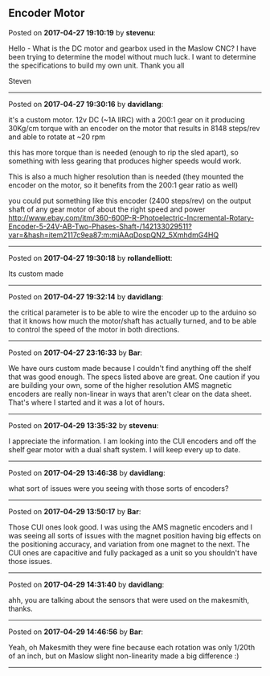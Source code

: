 ## Encoder Motor
Posted on **2017-04-27 19:10:19** by **stevenu**:

Hello - What is the DC motor and gearbox used in the Maslow CNC?  I have been trying to determine the model without much luck.  I want to determine the specifications to build my own unit.  Thank you all

Steven

---

Posted on **2017-04-27 19:30:16** by **davidlang**:

it's a custom motor. 12v DC (~1A IIRC) with a 200:1 gear on it producing 30Kg/cm torque with an encoder on the motor that results in 8148 steps/rev and able to rotate at ~20 rpm

this has more torque than is needed (enough to rip the sled apart), so something with less gearing that produces higher speeds would work.

This is also a much higher resolution than is needed (they mounted the encoder on the motor, so it benefits from the 200:1 gear ratio as well)

you could put something like this encoder (2400 steps/rev) on the output shaft of any gear motor of about the right speed and power http://www.ebay.com/itm/360-600P-R-Photoelectric-Incremental-Rotary-Encoder-5-24V-AB-Two-Phases-Shaft-/142133029511?var=&hash=item2117c9ea87:m:miAAqDospQN2_5XmhdmG4HQ

---

Posted on **2017-04-27 19:30:18** by **rollandelliott**:

Its custom made

---

Posted on **2017-04-27 19:32:14** by **davidlang**:

the critical parameter is to be able to wire the encoder up to the arduino so that it knows how much the motor/shaft has actually turned, and to be able to control the speed of the motor in both directions.

---

Posted on **2017-04-27 23:16:33** by **Bar**:

We have ours custom made because I couldn't find anything off the shelf that was good enough. The specs listed above are great. One caution if you are building your own, some of the higher resolution AMS magnetic encoders are really non-linear in ways that aren't clear on the data sheet. That's where I started and it was a lot of hours.

---

Posted on **2017-04-29 13:35:32** by **stevenu**:

I appreciate the information.  I am looking into the CUI encoders and off the shelf gear motor with a dual shaft system.  I will keep every up to date.

---

Posted on **2017-04-29 13:46:38** by **davidlang**:

what sort of issues were you seeing with those sorts of encoders?

---

Posted on **2017-04-29 13:50:17** by **Bar**:

Those CUI ones look good. I was using the AMS magnetic encoders and I was seeing all sorts of issues with the magnet position having big effects on the positioning accuracy, and variation from one magnet to the next. The CUI ones are capacitive and fully packaged as a unit so you shouldn't have those issues.

---

Posted on **2017-04-29 14:31:40** by **davidlang**:

ahh, you are talking about the sensors that were used on the makesmith, thanks.

---

Posted on **2017-04-29 14:46:56** by **Bar**:

Yeah, oh Makesmith they were fine because each rotation was only 1/20th of an inch, but on Maslow slight non-linearity made a big difference :)

---

